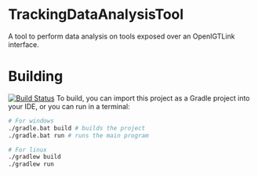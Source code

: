 # TrackingDataAnalysisTool

A tool to perform data analysis on tools exposed over an OpenIGTLink interface.

# Building
[![Build Status](https://travis-ci.com/seidve/TrackingDataAnalysisTool.svg?branch=master)](https://travis-ci.com/seidve/TrackingDataAnalysisTool)
To build, you can import this project as a Gradle project into your IDE, or you
can run in a terminal:
```bash
# For windows
./gradle.bat build # builds the project
./gradle.bat run # runs the main program

# For linux
./gradlew build
./gradlew run
```
